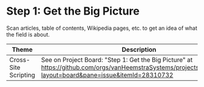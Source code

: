 # Step 1: Get the Big Picture

Scan articles, table of contents, Wikipedia pages, etc. to get an idea of what the field is about.

| Theme | Description |
| --- | --- |
| Cross-Site Scripting | See on Project Board: "Step 1: Get the Big Picture" at https://github.com/orgs/vanHeemstraSystems/projects/28/views/1?layout=board&pane=issue&itemId=28310732 |
